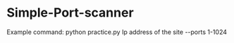 # Simple-Port-scanner
Example command:
python practice.py Ip address of the site --ports 1-1024
  




